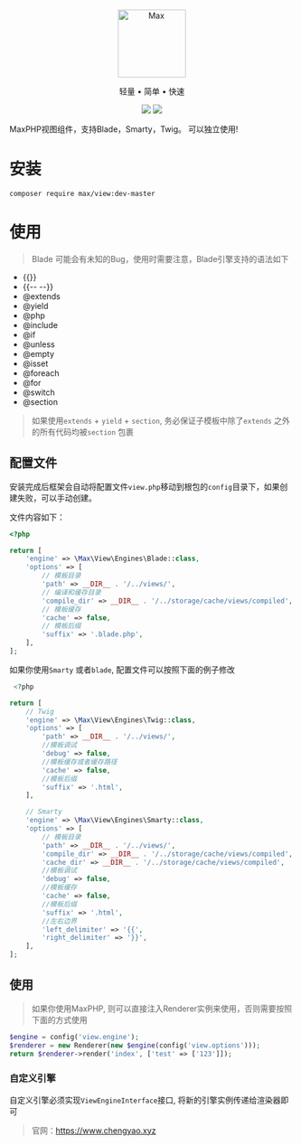 <br>

<p align="center">
<img src="https://raw.githubusercontent.com/topyao/max/master/public/favicon.ico" width="120" alt="Max">
</p>

<p align="center">轻量 • 简单 • 快速</p>

<p align="center">
<img src="https://img.shields.io/badge/php-%3E%3D7.4-brightgreen">
<img src="https://img.shields.io/badge/license-apache%202-blue">
</p>

MaxPHP视图组件，支持Blade，Smarty，Twig。 可以独立使用!

# 安装

```
composer require max/view:dev-master
```

# 使用

> Blade 可能会有未知的Bug，使用时需要注意，Blade引擎支持的语法如下

- {{}}
- {{-- --}}
- @extends
- @yield
- @php
- @include
- @if
- @unless
- @empty
- @isset
- @foreach
- @for
- @switch
- @section

> 如果使用`extends` + `yield` + `section`, 务必保证子模板中除了`extends` 之外的所有代码均被`section` 包裹

## 配置文件

安装完成后框架会自动将配置文件`view.php`移动到根包的`config`目录下，如果创建失败，可以手动创建。

文件内容如下：

```php
<?php

return [
    'engine' => \Max\View\Engines\Blade::class,
    'options' => [
        // 模板目录
        'path' => __DIR__ . '/../views/',
        // 编译和缓存目录
        'compile_dir' => __DIR__ . '/../storage/cache/views/compiled',
        // 模板缓存
        'cache' => false,
        // 模板后缀
        'suffix' => '.blade.php',
    ],
];

```

如果你使用`Smarty` 或者`blade`, 配置文件可以按照下面的例子修改

```php
 <?php

return [
    // Twig
    'engine' => \Max\View\Engines\Twig::class,
    'options' => [
        'path' => __DIR__ . '/../views/',
        //模板调试
        'debug' => false,
        //模板缓存或者缓存路径
        'cache' => false,
        //模板后缀
        'suffix' => '.html',
    ],

    // Smarty
    'engine' => \Max\View\Engines\Smarty::class,
    'options' => [
        // 模板目录
        'path' => __DIR__ . '/../views/',
        'compile_dir' => __DIR__ . '/../storage/cache/views/compiled',
        'cache_dir' => __DIR__ . '/../storage/cache/views/compiled',
        //模板调试
        'debug' => false,
        //模板缓存
        'cache' => false,
        //模板后缀
        'suffix' => '.html',
        //左右边界
        'left_delimiter' => '{{',
        'right_delimiter' => '}}',
    ],
];
```

## 使用

> 如果你使用MaxPHP, 则可以直接注入Renderer实例来使用，否则需要按照下面的方式使用

```php
$engine = config('view.engine');
$renderer = new Renderer(new $engine(config('view.options')));
return $renderer->render('index', ['test' => ['123']]);
```

### 自定义引擎

自定义引擎必须实现`ViewEngineInterface`接口, 将新的引擎实例传递给渲染器即可

> 官网：https://www.chengyao.xyz
